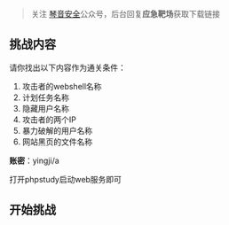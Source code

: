 > 关注 [琴音安全](javascript:void(0);)公众号，后台回复**应急靶场**获取下载链接

## 挑战内容

请你找出以下内容作为通关条件：

1. 攻击者的webshell名称
2. 计划任务名称
3. 隐藏用户名称
4. 攻击者的两个IP
5. 暴力破解的用户名称
6. 网站黑页的文件名称



**账密**：yingji/a

打开phpstudy启动web服务即可

## 开始挑战

